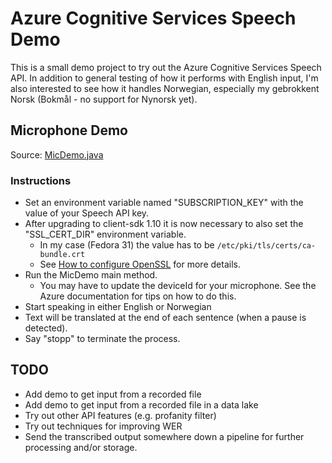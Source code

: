 # Azure Cognitive Services Speech Demo

This is a small demo project to try out the Azure Cognitive Services Speech API.
In addition to general testing of how it performs with English input, I'm also interested to see how it handles Norwegian, especially my gebrokkent Norsk (Bokmål - no support for Nynorsk yet).

## Microphone Demo

Source: [MicDemo.java](src/main/java/com/garethwestern/azure/speech/MicDemo.java)

### Instructions

* Set an environment variable named "SUBSCRIPTION_KEY" with the value of your Speech API key.
* After upgrading to client-sdk 1.10 it is now necessary to also set the "SSL_CERT_DIR" environment variable.
  * In my case (Fedora 31) the value has to be `/etc/pki/tls/certs/ca-bundle.crt`
  * See [How to configure OpenSSL](https://docs.microsoft.com/en-us/azure/cognitive-services/speech-service/how-to-configure-openssl-linux) for more details.
* Run the MicDemo main method.
  * You may have to update the deviceId for your microphone. See the Azure documentation for tips on how to do this.
* Start speaking in either English or Norwegian
* Text will be translated at the end of each sentence (when a pause is detected).
* Say "stopp" to terminate the process.

## TODO

* Add demo to get input from a recorded file
* Add demo to get input from a recorded file in a data lake
* Try out other API features (e.g. profanity filter)
* Try out techniques for improving WER
* Send the transcribed output somewhere down a pipeline for further processing and/or storage.